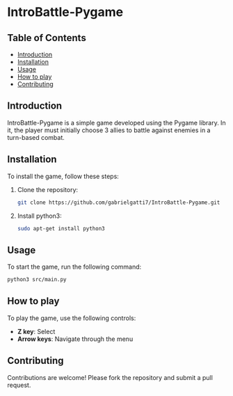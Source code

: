 # IntroBattle-Pygame

## Table of Contents
- [Introduction](#introduction)
- [Installation](#installation)
- [Usage](#usage)
- [How to play](#how-to-play)
- [Contributing](#contributing)

## Introduction
IntroBattle-Pygame is a simple game developed using the Pygame library. In it, the player must initially choose 3 allies to battle against enemies in a turn-based combat.

## Installation

To install the game, follow these steps:

1. Clone the repository:
    ```bash
    git clone https://github.com/gabrielgatti7/IntroBattle-Pygame.git
    ```

2. Install python3:
    ```bash
    sudo apt-get install python3
    ```

## Usage

To start the game, run the following command:
```bash
python3 src/main.py
```

## How to play

To play the game, use the following controls:
- **Z key**: Select
- **Arrow keys**: Navigate through the menu

## Contributing
Contributions are welcome! Please fork the repository and submit a pull request.